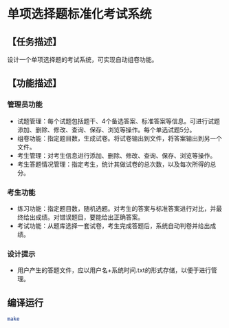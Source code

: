 # 单项选择题标准化考试系统
## 【任务描述】
设计一个单项选择题的考试系统，可实现自动组卷功能。
## 【功能描述】
### 管理员功能
- 试题管理：每个试题包括题干、4个备选答案、标准答案等信息。可进行试题添加、删除、修改、查询、保存、浏览等操作。每个单选试题5分。
- 组卷功能：指定题目数，生成试卷。将试卷输出到文件，将答案输出到另一个文件。
- 考生管理：对考生信息进行添加、删除、修改、查询、保存、浏览等操作。
- 考生答题情况管理：指定考生，统计其做试卷的总次数，以及每次所得的总分。
### 考生功能
- 练习功能：指定题目数，随机选题。对考生的答案与标准答案进行对比，并最终给出成绩。对错误题目，要能给出正确答案。
- 考试功能：从题库选择一套试卷，考生完成答题后，系统自动判卷并给出成绩。
### 设计提示
- 用户产生的答题文件，应以用户名+系统时间.txt的形式存储，以便于进行管理。


## 编译运行
```bash
make
```